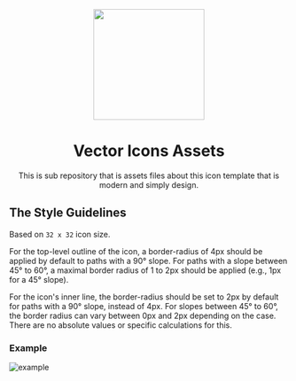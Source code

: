 <div align="center">
  <img width="200px" src="https://github.com/user-attachments/assets/8940e397-5050-4549-8501-97fd32545dd3">
  <h1>Vector Icons Assets</h1>
  <span>This is sub repository that is assets files about this icon template that is modern and simply design.</span>
</div>

## The Style Guidelines
Based on `32 x 32` icon size.

For the top-level outline of the icon, a border-radius of 4px should be applied by default to paths with a 90° slope. For paths with a slope between 45° to 60°, a maximal border radius of 1 to 2px should be applied (e.g., 1px for a 45° slope).

For the icon's inner line, the border-radius should be set to 2px by default for paths with a 90° slope, instead of 4px. For slopes between 45° to 60°, the border radius can vary between 0px and 2px depending on the case. There are no absolute values or specific calculations for this.

### Example
![example](https://github.com/user-attachments/assets/651f32fc-669a-4cd5-a5f7-c8ed42f1a4fc)
